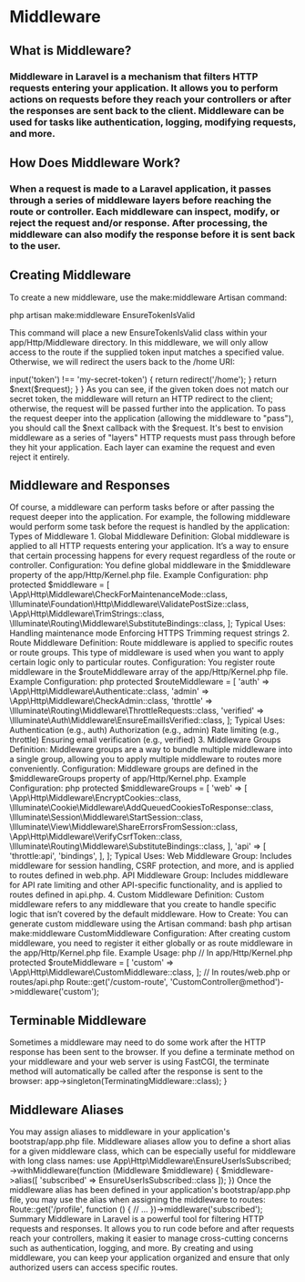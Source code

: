 <h1>Middleware</h1>
<h2> What is Middleware?</h2>
<h3>Middleware in Laravel is a mechanism that filters HTTP requests entering your application. It allows you to perform actions on requests before they reach your controllers or after the responses are sent back to the client. Middleware can be used for tasks like authentication, logging, modifying requests, and more.</h3>

<h2> How Does Middleware Work?</h2>
<h3 >When a request is made to a Laravel application, it passes through a series of middleware layers before reaching the route or controller. Each middleware can inspect, modify, or reject the request and/or response. After processing, the middleware can also modify the response before it is sent back to the user.</h3>

<h2>Creating Middleware</h2>

To create a new middleware, use the make:middleware Artisan command:

php artisan make:middleware EnsureTokenIsValid

This command will place a new EnsureTokenIsValid class within your app/Http/Middleware directory. In this middleware, we will only allow access to the route if the supplied token input matches a specified value. Otherwise, we will redirect the users back to the /home URI:

<?php
 
namespace App\Http\Middleware;
 
use Closure;
use Illuminate\Http\Request;
use Symfony\Component\HttpFoundation\Response;
 
class EnsureTokenIsValid
{
    /**
     * Handle an incoming request.
     *
     * @param  \Closure(\Illuminate\Http\Request): (\Symfony\Component\HttpFoundation\Response)  $next
     */
    public function handle(Request $request, Closure $next): Response
    {
        if ($request->input('token') !== 'my-secret-token') {
            return redirect('/home');
        }
 
        return $next($request);
    }
}

As you can see, if the given token does not match our secret token, the middleware will return an HTTP redirect to the client; otherwise, the request will be passed further into the application. To pass the request deeper into the application (allowing the middleware to "pass"), you should call the $next callback with the $request.

It's best to envision middleware as a series of "layers" HTTP requests must pass through before they hit your application. Each layer can examine the request and even reject it entirely.

<h2>Middleware and Responses</h2>
Of course, a middleware can perform tasks before or after passing the request deeper into the application. For example, the following middleware would perform some task before the request is handled by the application:

<?php
 
namespace App\Http\Middleware;
 
use Closure;
use Illuminate\Http\Request;
use Symfony\Component\HttpFoundation\Response;
 
class BeforeMiddleware
{
    public function handle(Request $request, Closure $next): Response
    {
        // Perform action
 
        return $next($request);
    }
}

However, this middleware would perform its task after the request is handled by the application:

<?php
 
namespace App\Http\Middleware;
 
use Closure;
use Illuminate\Http\Request;
use Symfony\Component\HttpFoundation\Response;
 
class AfterMiddleware
{
    public function handle(Request $request, Closure $next): Response
    {
        $response = $next($request);
 
        // Perform action
 
        return $response;
    }
}


<h2>Types of Middleware</h2>
1. Global Middleware
Definition:
Global middleware is applied to all HTTP requests entering your application. It’s a way to ensure that certain processing happens for every request regardless of the route or controller.

Configuration:
You define global middleware in the $middleware property of the app/Http/Kernel.php file.
Example Configuration:

php

protected $middleware = [
    \App\Http\Middleware\CheckForMaintenanceMode::class,
    \Illuminate\Foundation\Http\Middleware\ValidatePostSize::class,
    \App\Http\Middleware\TrimStrings::class,
    \Illuminate\Routing\Middleware\SubstituteBindings::class,
];
Typical Uses:

Handling maintenance mode
Enforcing HTTPS
Trimming request strings

2. Route Middleware
Definition:
Route middleware is applied to specific routes or route groups. This type of middleware is used when you want to apply certain logic only to particular routes.

Configuration:
You register route middleware in the $routeMiddleware array of the app/Http/Kernel.php file.

Example Configuration:

php

protected $routeMiddleware = [
    'auth' => \App\Http\Middleware\Authenticate::class,
    'admin' => \App\Http\Middleware\CheckAdmin::class,
    'throttle' => \Illuminate\Routing\Middleware\ThrottleRequests::class,
    'verified' => \Illuminate\Auth\Middleware\EnsureEmailIsVerified::class,
];

Typical Uses:

Authentication (e.g., auth)
Authorization (e.g., admin)
Rate limiting (e.g., throttle)
Ensuring email verification (e.g., verified)


3. Middleware Groups
Definition:
Middleware groups are a way to bundle multiple middleware into a single group, allowing you to apply multiple middleware to routes more conveniently.

Configuration:
Middleware groups are defined in the $middlewareGroups property of app/Http/Kernel.php.

Example Configuration:

php

protected $middlewareGroups = [
    'web' => [
        \App\Http\Middleware\EncryptCookies::class,
        \Illuminate\Cookie\Middleware\AddQueuedCookiesToResponse::class,
        \Illuminate\Session\Middleware\StartSession::class,
        \Illuminate\View\Middleware\ShareErrorsFromSession::class,
        \App\Http\Middleware\VerifyCsrfToken::class,
        \Illuminate\Routing\Middleware\SubstituteBindings::class,
    ],

    'api' => [
        'throttle:api',
        'bindings',
    ],
];
Typical Uses:

Web Middleware Group: Includes middleware for session handling, CSRF protection, and more, and is applied to routes defined in web.php.
API Middleware Group: Includes middleware for API rate limiting and other API-specific functionality, and is applied to routes defined in api.php.


4. Custom Middleware
Definition:
Custom middleware refers to any middleware that you create to handle specific logic that isn’t covered by the default middleware.

How to Create:
You can generate custom middleware using the Artisan command:

bash

php artisan make:middleware CustomMiddleware
Configuration:
After creating custom middleware, you need to register it either globally or as route middleware in the app/Http/Kernel.php file.

Example Usage:

php

// In app/Http/Kernel.php
protected $routeMiddleware = [
    'custom' => \App\Http\Middleware\CustomMiddleware::class,
];

// In routes/web.php or routes/api.php
Route::get('/custom-route', 'CustomController@method')->middleware('custom');

<h2>Terminable Middleware</h2>
Sometimes a middleware may need to do some work after the HTTP response has been sent to the browser. If you define a terminate method on your middleware and your web server is using FastCGI, the terminate method will automatically be called after the response is sent to the browser:

<?php
 
namespace Illuminate\Session\Middleware;
 
use Closure;
use Illuminate\Http\Request;
use Symfony\Component\HttpFoundation\Response;
 
class TerminatingMiddleware
{
    /**
     * Handle an incoming request.
     *
     * @param  \Closure(\Illuminate\Http\Request): (\Symfony\Component\HttpFoundation\Response)  $next
     */
    public function handle(Request $request, Closure $next): Response
    {
        return $next($request);
    }
 
    /**
     * Handle tasks after the response has been sent to the browser.
     */
    public function terminate(Request $request, Response $response): void
    {
        // ...
    }
}

The terminate method should receive both the request and the response. Once you have defined a terminable middleware, you should add it to the list of routes or global middleware in your application's bootstrap/app.php file.

When calling the terminate method on your middleware, Laravel will resolve a fresh instance of the middleware from the service container. If you would like to use the same middleware instance when the handle and terminate methods are called, register the middleware with the container using the container's singleton method. Typically this should be done in the register method of your AppServiceProvider:

use App\Http\Middleware\TerminatingMiddleware;
 
/**
 * Register any application services.
 */
public function register(): void
{
    $this->app->singleton(TerminatingMiddleware::class);

}

<h2>Middleware Aliases</h2>
You may assign aliases to middleware in your application's bootstrap/app.php file. Middleware aliases allow you to define a short alias for a given middleware class, which can be especially useful for middleware with long class names:

use App\Http\Middleware\EnsureUserIsSubscribed;
 
->withMiddleware(function (Middleware $middleware) {
    $middleware->alias([
        'subscribed' => EnsureUserIsSubscribed::class
    ]);
})

Once the middleware alias has been defined in your application's bootstrap/app.php file, you may use the alias when assigning the middleware to routes:

Route::get('/profile', function () {
    // ...
})->middleware('subscribed');

Summary
Middleware in Laravel is a powerful tool for filtering HTTP requests and responses. It allows you to run code before and after requests reach your controllers, making it easier to manage cross-cutting concerns such as authentication, logging, and more. By creating and using middleware, you can keep your application organized and ensure that only authorized users can access specific routes.



